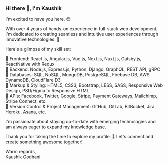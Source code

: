 ### Hi there 👋, I'm Kaushik

I'm excited to have you here. 😊

With over 4 years of hands-on experience in full-stack web development, I'm dedicated to creating seamless and intuitive user experiences through innovative technologies. 💼

Here's a glimpse of my skill set:

🔸 Frontend: React.js, Angular.js, Vue.js, Next.js, Nuxt.js, Gatsby.js, ReactNative with Redux  
🔸 Backend: Node.js, Express.js, Python, Django, GraphQL, REST API, gRPC  
🔸 Databases: SQL, NoSQL, MongoDB, PostgreSQL, Firebase DB, AWS DynamoDB, CloudFlare D3  
🔸 Markup & Styling: HTML5, CSS3, Bootstrap, LESS, SASS, Responsive Web Design, PSD/Figma to Responsive HTML  
🔸 APIs: Facebook, Twitter, Google, Stripe, Payment Gateways, Mailchimp, Stripe Connect, etc.  
🔸 Version Control & Project Management: GitHub, GitLab, BitBucket, Jira, Heroku, Asana, etc.  

I'm passionate about staying up-to-date with emerging technologies and am always eager to expand my knowledge base.

Thank you for taking the time to explore my profile. 🌟 Let's connect and create something awesome together!

Warm regards,  
Kaushik Godhani

<!--
**kaushik-godhani/kaushik-godhani** is a ✨ _special_ ✨ repository because its `README.md` (this file) appears on your GitHub profile.

Here are some ideas to get you started:

- 🔭 I’m currently working on ...
- 🌱 I’m currently learning ...
- 👯 I’m looking to collaborate on ...
- 🤔 I’m looking for help with ...
- 💬 Ask me about ...
- 📫 How to reach me: ...
- 😄 Pronouns: ...
- ⚡ Fun fact: ...
-->
